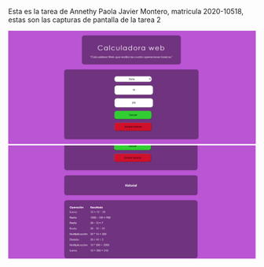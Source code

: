 Esta es la tarea de Annethy Paola Javier Montero, matricula 2020-10518, estas son las capturas de pantalla de la tarea 2

![Captura de pantalla 1](cp1.png)
![Captura de pantalla 2](cp2.png)